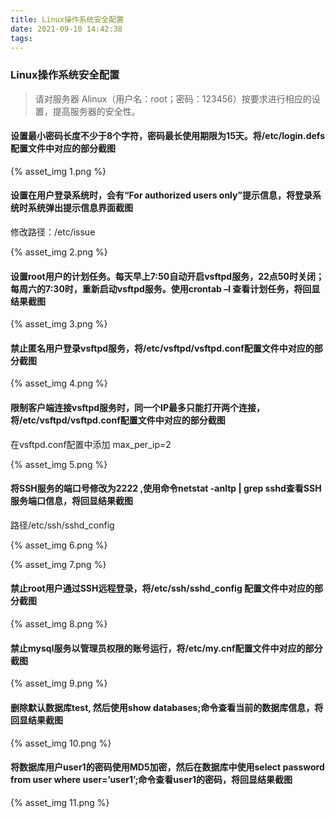 ```yaml
---
title: Linux操作系统安全配置
date: 2021-09-10 14:42:38
tags:
---
```

### Linux操作系统安全配置

> 请对服务器 Alinux（用户名：root；密码：123456）按要求进行相应的设置，提高服务器的安全性。
>

#### 设置最小密码长度不少于8个字符，密码最长使用期限为15天。将/etc/login.defs配置文件中对应的部分截图

{% asset_img 1.png %}

#### 设置在用户登录系统时，会有“For authorized users only”提示信息，将登录系统时系统弹出提示信息界面截图

修改路径：/etc/issue

{% asset_img 2.png %}

#### 设置root用户的计划任务。每天早上7:50自动开启vsftpd服务，22点50时关闭；每周六的7:30时，重新启动vsftpd服务。使用crontab –l 查看计划任务，将回显结果截图

{% asset_img 3.png %}

#### 禁止匿名用户登录vsftpd服务，将/etc/vsftpd/vsftpd.conf配置文件中对应的部分截图

{% asset_img 4.png %}

#### 限制客户端连接vsftpd服务时，同一个IP最多只能打开两个连接，将/etc/vsftpd/vsftpd.conf配置文件中对应的部分截图

在vsftpd.conf配置中添加 max_per_ip=2

{% asset_img 5.png %}

#### 将SSH服务的端口号修改为2222 ,使用命令netstat -anltp | grep sshd查看SSH服务端口信息，将回显结果截图

路径/etc/ssh/sshd_config

{% asset_img 6.png %}

{% asset_img 7.png %}

#### 禁止root用户通过SSH远程登录，将/etc/ssh/sshd_config 配置文件中对应的部分截图

{% asset_img 8.png %}

#### 禁止mysql服务以管理员权限的账号运行，将/etc/my.cnf配置文件中对应的部分截图

{% asset_img 9.png %}

#### 删除默认数据库test, 然后使用show databases;命令查看当前的数据库信息，将回显结果截图

{% asset_img 10.png %}

#### 将数据库用户user1的密码使用MD5加密，然后在数据库中使用select password from user where user=’user1’;命令查看user1的密码，将回显结果截图

{% asset_img 11.png %}

